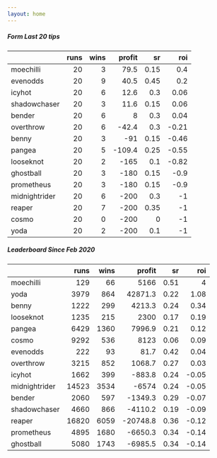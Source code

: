 ```yaml
---   
layout: home   
---   
```



##### Form Last 20 tips   

|               |   runs |   wins |   profit |   sr |   roi |
|:--------------|-------:|-------:|---------:|-----:|------:|
| moechilli     |     20 |      3 |     79.5 | 0.15 |  0.4  |
| evenodds      |     20 |      9 |     40.5 | 0.45 |  0.2  |
| icyhot        |     20 |      6 |     12.6 | 0.3  |  0.06 |
| shadowchaser  |     20 |      3 |     11.6 | 0.15 |  0.06 |
| bender        |     20 |      6 |      8   | 0.3  |  0.04 |
| overthrow     |     20 |      6 |    -42.4 | 0.3  | -0.21 |
| benny         |     20 |      3 |    -91   | 0.15 | -0.46 |
| pangea        |     20 |      5 |   -109.4 | 0.25 | -0.55 |
| looseknot     |     20 |      2 |   -165   | 0.1  | -0.82 |
| ghostball     |     20 |      3 |   -180   | 0.15 | -0.9  |
| prometheus    |     20 |      3 |   -180   | 0.15 | -0.9  |
| midnightrider |     20 |      6 |   -200   | 0.3  | -1    |
| reaper        |     20 |      7 |   -200   | 0.35 | -1    |
| cosmo         |     20 |      0 |   -200   | 0    | -1    |
| yoda          |     20 |      2 |   -200   | 0.1  | -1    |

##### Leaderboard Since Feb 2020   

|               |   runs |   wins |   profit |   sr |   roi |
|:--------------|-------:|-------:|---------:|-----:|------:|
| moechilli     |    129 |     66 |   5166   | 0.51 |  4    |
| yoda          |   3979 |    864 |  42871.3 | 0.22 |  1.08 |
| benny         |   1222 |    299 |   4213.3 | 0.24 |  0.34 |
| looseknot     |   1235 |    215 |   2300   | 0.17 |  0.19 |
| pangea        |   6429 |   1360 |   7996.9 | 0.21 |  0.12 |
| cosmo         |   9292 |    536 |   8123   | 0.06 |  0.09 |
| evenodds      |    222 |     93 |     81.7 | 0.42 |  0.04 |
| overthrow     |   3215 |    852 |   1068.7 | 0.27 |  0.03 |
| icyhot        |   1662 |    399 |   -883.8 | 0.24 | -0.05 |
| midnightrider |  14523 |   3534 |  -6574   | 0.24 | -0.05 |
| bender        |   2060 |    597 |  -1349.3 | 0.29 | -0.07 |
| shadowchaser  |   4660 |    866 |  -4110.2 | 0.19 | -0.09 |
| reaper        |  16820 |   6059 | -20748.8 | 0.36 | -0.12 |
| prometheus    |   4895 |   1680 |  -6650.3 | 0.34 | -0.14 |
| ghostball     |   5080 |   1743 |  -6985.5 | 0.34 | -0.14 |